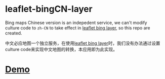 leaflet-bingCN-layer
=====================

Bing maps Chinese version is an indepedent service, we can't modify culture code to `zh-CN` to take effect in [leaflet bing layer](https://github.com/digidem/leaflet-bing-layer), so this repo are created.

中文必应地图一个独立服务，在使用[leaflet bing layer](https://github.com/digidem/leaflet-bing-layer)时，我们没有办法通过设置culture code来实现中文地图的转换，本应用即为此实现。

[Demo](https://akq.github.io/leaflet-bingCN-layer/)
=====================


